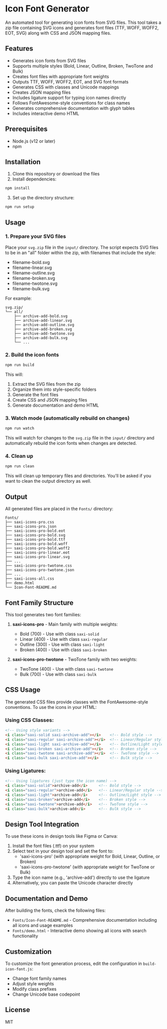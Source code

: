 # Icon Font Generator

An automated tool for generating icon fonts from SVG files. This tool takes a zip file containing SVG icons and generates font files (TTF, WOFF, WOFF2, EOT, SVG) along with CSS and JSON mapping files.

## Features

- Generates icon fonts from SVG files
- Supports multiple styles (Bold, Linear, Outline, Broken, TwoTone and Bulk)
- Creates font files with appropriate font weights
- Outputs TTF, WOFF, WOFF2, EOT, and SVG font formats
- Generates CSS with classes and Unicode mappings
- Creates JSON mapping files
- Includes ligature support for typing icon names directly
- Follows FontAwesome-style conventions for class names
- Generates comprehensive documentation with glyph tables
- Includes interactive demo HTML

## Prerequisites

- Node.js (v12 or later)
- npm

## Installation

1. Clone this repository or download the files
2. Install dependencies:

```bash
npm install
```

3. Set up the directory structure:

```bash
npm run setup
```

## Usage

### 1. Prepare your SVG files

Place your `svg.zip` file in the `input/` directory. The script expects SVG files to be in an "all" folder within the zip, with filenames that include the style:

- filename-bold.svg
- filename-linear.svg
- filename-outline.svg
- filename-broken.svg
- filename-twotone.svg
- filename-bulk.svg

For example:
```
svg.zip/
└── all/
    ├── archive-add-bold.svg
    ├── archive-add-linear.svg
    ├── archive-add-outline.svg
    ├── archive-add-broken.svg
    ├── archive-add-twotone.svg
    ├── archive-add-bulk.svg
    └── ...
```

### 2. Build the icon fonts

```bash
npm run build
```

This will:
1. Extract the SVG files from the zip
2. Organize them into style-specific folders
3. Generate the font files
4. Create CSS and JSON mapping files
5. Generate documentation and demo HTML

### 3. Watch mode (automatically rebuild on changes)

```bash
npm run watch
```

This will watch for changes to the `svg.zip` file in the `input/` directory and automatically rebuild the icon fonts when changes are detected.

### 4. Clean up

```bash
npm run clean
```

This will clean up temporary files and directories. You'll be asked if you want to clean the output directory as well.

## Output

All generated files are placed in the `Fonts/` directory:

```
Fonts/
├── saxi-icons-pro.css
├── saxi-icons-pro.json
├── saxi-icons-pro-bold.eot
├── saxi-icons-pro-bold.svg
├── saxi-icons-pro-bold.ttf
├── saxi-icons-pro-bold.woff
├── saxi-icons-pro-bold.woff2
├── saxi-icons-pro-linear.eot
├── saxi-icons-pro-linear.svg
├── ...
├── saxi-icons-pro-twotone.css
├── saxi-icons-pro-twotone.json
├── ...
├── saxi-icons-all.css
├── demo.html
└── Icon-Font-README.md
```

## Font Family Structure

This tool generates two font families:

1. **saxi-icons-pro** - Main family with multiple weights:
   - Bold (700) - Use with class `saxi-solid`
   - Linear (400) - Use with class `saxi-regular`
   - Outline (300) - Use with class `saxi-light`
   - Broken (400) - Use with class `saxi-broken`

2. **saxi-icons-pro-twotone** - TwoTone family with two weights:
   - TwoTone (400) - Use with class `saxi-twotone`
   - Bulk (700) - Use with class `saxi-bulk`

## CSS Usage

The generated CSS files provide classes with the FontAwesome-style conventions. To use the icons in your HTML:

### Using CSS Classes:

```html
<!-- Using style variants -->
<i class="saxi-solid saxi-archive-add"></i>    <!-- Bold style -->
<i class="saxi-regular saxi-archive-add"></i>  <!-- Linear/Regular style -->
<i class="saxi-light saxi-archive-add"></i>    <!-- Outline/Light style -->
<i class="saxi-broken saxi-archive-add"></i>   <!-- Broken style -->
<i class="saxi-twotone saxi-archive-add"></i>  <!-- TwoTone style -->
<i class="saxi-bulk saxi-archive-add"></i>     <!-- Bulk style -->
```

### Using Ligatures:

```html
<!-- Using ligatures (just type the icon name) -->
<i class="saxi-solid">archive-add</i>     <!-- Bold style -->
<i class="saxi-regular">archive-add</i>   <!-- Linear/Regular style -->
<i class="saxi-light">archive-add</i>     <!-- Outline/Light style -->
<i class="saxi-broken">archive-add</i>    <!-- Broken style -->
<i class="saxi-twotone">archive-add</i>   <!-- TwoTone style -->
<i class="saxi-bulk">archive-add</i>      <!-- Bulk style -->
```

## Design Tool Integration

To use these icons in design tools like Figma or Canva:

1. Install the font files (.ttf) on your system
2. Select text in your design tool and set the font to:
   - 'saxi-icons-pro' (with appropriate weight for Bold, Linear, Outline, or Broken)
   - 'saxi-icons-pro-twotone' (with appropriate weight for TwoTone or Bulk)
3. Type the icon name (e.g., 'archive-add') directly to use the ligature
4. Alternatively, you can paste the Unicode character directly

## Documentation and Demo

After building the fonts, check the following files:

- `Fonts/Icon-Font-README.md` - Comprehensive documentation including all icons and usage examples
- `Fonts/demo.html` - Interactive demo showing all icons with search functionality

## Customization

To customize the font generation process, edit the configuration in `build-icon-font.js`:

- Change font family names
- Adjust style weights
- Modify class prefixes
- Change Unicode base codepoint

## License

MIT